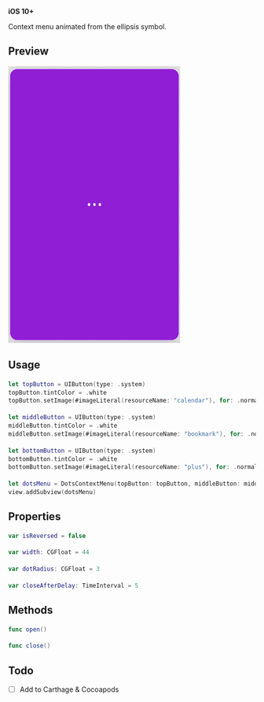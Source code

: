 **iOS 10+**

Context menu animated from the ellipsis symbol.

## Preview

![Preview](preview.gif)

## Usage

```swift
let topButton = UIButton(type: .system)
topButton.tintColor = .white
topButton.setImage(#imageLiteral(resourceName: "calendar"), for: .normal)

let middleButton = UIButton(type: .system)
middleButton.tintColor = .white
middleButton.setImage(#imageLiteral(resourceName: "bookmark"), for: .normal)

let bottomButton = UIButton(type: .system)
bottomButton.tintColor = .white
bottomButton.setImage(#imageLiteral(resourceName: "plus"), for: .normal)

let dotsMenu = DotsContextMenu(topButton: topButton, middleButton: middleButton, bottomButton: bottomButton)
view.addSubview(dotsMenu)
```

## Properties

```swift
var isReversed = false

var width: CGFloat = 44

var dotRadius: CGFloat = 3

var closeAfterDelay: TimeInterval = 5
```

## Methods

```swift
func open()

func close()
```

## Todo

- [ ] Add to Carthage & Cocoapods
